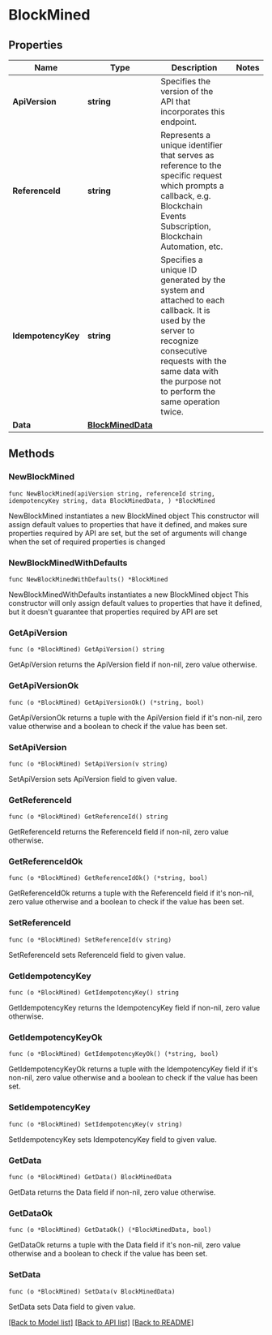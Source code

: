 # BlockMined

## Properties

Name | Type | Description | Notes
------------ | ------------- | ------------- | -------------
**ApiVersion** | **string** | Specifies the version of the API that incorporates this endpoint. | 
**ReferenceId** | **string** | Represents a unique identifier that serves as reference to the specific request which prompts a callback, e.g. Blockchain Events Subscription, Blockchain Automation, etc. | 
**IdempotencyKey** | **string** | Specifies a unique ID generated by the system and attached to each callback. It is used by the server to recognize consecutive requests with the same data with the purpose not to perform the same operation twice. | 
**Data** | [**BlockMinedData**](BlockMinedData.md) |  | 

## Methods

### NewBlockMined

`func NewBlockMined(apiVersion string, referenceId string, idempotencyKey string, data BlockMinedData, ) *BlockMined`

NewBlockMined instantiates a new BlockMined object
This constructor will assign default values to properties that have it defined,
and makes sure properties required by API are set, but the set of arguments
will change when the set of required properties is changed

### NewBlockMinedWithDefaults

`func NewBlockMinedWithDefaults() *BlockMined`

NewBlockMinedWithDefaults instantiates a new BlockMined object
This constructor will only assign default values to properties that have it defined,
but it doesn't guarantee that properties required by API are set

### GetApiVersion

`func (o *BlockMined) GetApiVersion() string`

GetApiVersion returns the ApiVersion field if non-nil, zero value otherwise.

### GetApiVersionOk

`func (o *BlockMined) GetApiVersionOk() (*string, bool)`

GetApiVersionOk returns a tuple with the ApiVersion field if it's non-nil, zero value otherwise
and a boolean to check if the value has been set.

### SetApiVersion

`func (o *BlockMined) SetApiVersion(v string)`

SetApiVersion sets ApiVersion field to given value.


### GetReferenceId

`func (o *BlockMined) GetReferenceId() string`

GetReferenceId returns the ReferenceId field if non-nil, zero value otherwise.

### GetReferenceIdOk

`func (o *BlockMined) GetReferenceIdOk() (*string, bool)`

GetReferenceIdOk returns a tuple with the ReferenceId field if it's non-nil, zero value otherwise
and a boolean to check if the value has been set.

### SetReferenceId

`func (o *BlockMined) SetReferenceId(v string)`

SetReferenceId sets ReferenceId field to given value.


### GetIdempotencyKey

`func (o *BlockMined) GetIdempotencyKey() string`

GetIdempotencyKey returns the IdempotencyKey field if non-nil, zero value otherwise.

### GetIdempotencyKeyOk

`func (o *BlockMined) GetIdempotencyKeyOk() (*string, bool)`

GetIdempotencyKeyOk returns a tuple with the IdempotencyKey field if it's non-nil, zero value otherwise
and a boolean to check if the value has been set.

### SetIdempotencyKey

`func (o *BlockMined) SetIdempotencyKey(v string)`

SetIdempotencyKey sets IdempotencyKey field to given value.


### GetData

`func (o *BlockMined) GetData() BlockMinedData`

GetData returns the Data field if non-nil, zero value otherwise.

### GetDataOk

`func (o *BlockMined) GetDataOk() (*BlockMinedData, bool)`

GetDataOk returns a tuple with the Data field if it's non-nil, zero value otherwise
and a boolean to check if the value has been set.

### SetData

`func (o *BlockMined) SetData(v BlockMinedData)`

SetData sets Data field to given value.



[[Back to Model list]](../README.md#documentation-for-models) [[Back to API list]](../README.md#documentation-for-api-endpoints) [[Back to README]](../README.md)


